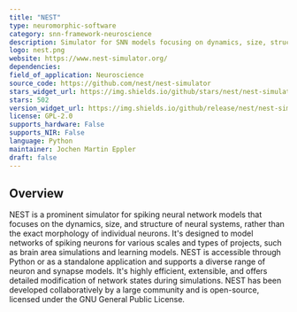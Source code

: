 ```yaml
---
title: "NEST"
type: neuromorphic-software
category: snn-framework-neuroscience
description: Simulator for SNN models focusing on dynamics, size, structure of neural systems, not on individual neuron morphology.
logo: nest.png
website: https://www.nest-simulator.org/
dependencies: 
field_of_application: Neuroscience
source_code: https://github.com/nest/nest-simulator
stars_widget_url: https://img.shields.io/github/stars/nest/nest-simulator.svg?style=social
stars: 502
version_widget_url: https://img.shields.io/github/release/nest/nest-simulator.svg?label=github%20release
license: GPL-2.0
supports_hardware: False
supports_NIR: False
language: Python
maintainer: Jochen Martin Eppler
draft: false
---
```


## Overview
NEST is a prominent simulator for spiking neural network models that focuses on the dynamics, size, and structure of neural systems, rather than the exact morphology of individual neurons. It's designed to model networks of spiking neurons for various scales and types of projects, such as brain area simulations and learning models. NEST is accessible through Python or as a standalone application and supports a diverse range of neuron and synapse models. It's highly efficient, extensible, and offers detailed modification of network states during simulations. NEST has been developed collaboratively by a large community and is open-source, licensed under the GNU General Public License.
